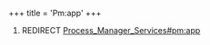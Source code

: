 +++
title = 'Pm:app'
+++

1.  REDIRECT
    [Process_Manager_Services#pm:app](Process_Manager_Services#pmapp "wikilink")
